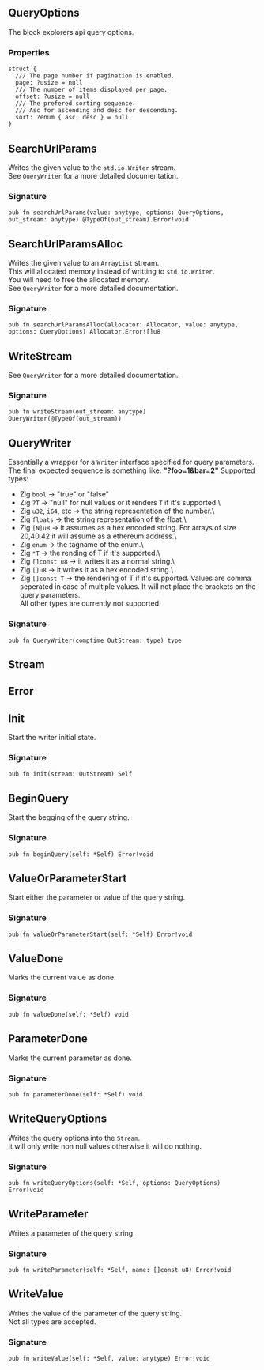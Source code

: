 ## QueryOptions

The block explorers api query options.

### Properties

```zig
struct {
  /// The page number if pagination is enabled.
  page: ?usize = null
  /// The number of items displayed per page.
  offset: ?usize = null
  /// The prefered sorting sequence.
  /// Asc for ascending and desc for descending.
  sort: ?enum { asc, desc } = null
}
```

## SearchUrlParams
Writes the given value to the `std.io.Writer` stream.\
See `QueryWriter` for a more detailed documentation.

### Signature

```zig
pub fn searchUrlParams(value: anytype, options: QueryOptions, out_stream: anytype) @TypeOf(out_stream).Error!void
```

## SearchUrlParamsAlloc
Writes the given value to an `ArrayList` stream.\
This will allocated memory instead of writting to `std.io.Writer`.\
You will need to free the allocated memory.\
See `QueryWriter` for a more detailed documentation.

### Signature

```zig
pub fn searchUrlParamsAlloc(allocator: Allocator, value: anytype, options: QueryOptions) Allocator.Error![]u8
```

## WriteStream
See `QueryWriter` for a more detailed documentation.

### Signature

```zig
pub fn writeStream(out_stream: anytype) QueryWriter(@TypeOf(out_stream))
```

## QueryWriter
Essentially a wrapper for a `Writer` interface
specified for query parameters.\
The final expected sequence is something like: **"?foo=1&bar=2"**
Supported types:
  * Zig `bool` -> "true" or "false"
  * Zig `?T` -> "null" for null values or it renders `T` if it's supported.\
  * Zig `u32`, `i64`, etc -> the string representation of the number.\
  * Zig `floats` -> the string representation of the float.\
  * Zig `[N]u8` -> it assumes as a hex encoded string. For arrays of size 20,40,42 it will assume as a ethereum address.\
  * Zig `enum` -> the tagname of the enum.\
  * Zig `*T` -> the rending of T if it's supported.\
  * Zig `[]const u8` -> it writes it as a normal string.\
  * Zig `[]u8` -> it writes it as a hex encoded string.\
  * Zig `[]const T` -> the rendering of T if it's supported. Values are comma seperated in case
  of multiple values. It will not place the brackets on the query parameters.\
All other types are currently not supported.

### Signature

```zig
pub fn QueryWriter(comptime OutStream: type) type
```

## Stream

## Error

## Init
Start the writer initial state.

### Signature

```zig
pub fn init(stream: OutStream) Self
```

## BeginQuery
Start the begging of the query string.

### Signature

```zig
pub fn beginQuery(self: *Self) Error!void
```

## ValueOrParameterStart
Start either the parameter or value of the query string.

### Signature

```zig
pub fn valueOrParameterStart(self: *Self) Error!void
```

## ValueDone
Marks the current value as done.

### Signature

```zig
pub fn valueDone(self: *Self) void
```

## ParameterDone
Marks the current parameter as done.

### Signature

```zig
pub fn parameterDone(self: *Self) void
```

## WriteQueryOptions
Writes the query options into the `Stream`.\
It will only write non null values otherwise it will do nothing.

### Signature

```zig
pub fn writeQueryOptions(self: *Self, options: QueryOptions) Error!void
```

## WriteParameter
Writes a parameter of the query string.

### Signature

```zig
pub fn writeParameter(self: *Self, name: []const u8) Error!void
```

## WriteValue
Writes the value of the parameter of the query string.\
Not all types are accepted.

### Signature

```zig
pub fn writeValue(self: *Self, value: anytype) Error!void
```

